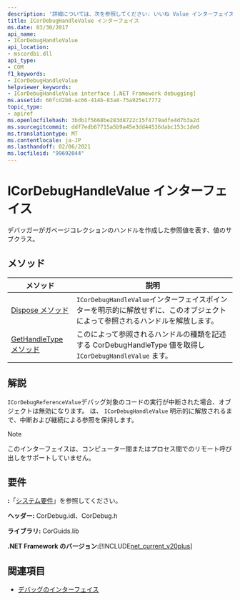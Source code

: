 ```yaml
---
description: '詳細については、次を参照してください: いいね Value インターフェイス'
title: ICorDebugHandleValue インターフェイス
ms.date: 03/30/2017
api_name:
- ICorDebugHandleValue
api_location:
- mscordbi.dll
api_type:
- COM
f1_keywords:
- ICorDebugHandleValue
helpviewer_keywords:
- ICorDebugHandleValue interface [.NET Framework debugging]
ms.assetid: 66fcd2b8-ac66-414b-83a8-75a925e17772
topic_type:
- apiref
ms.openlocfilehash: 3bdb1f5668be283d8722c15f4779adfe4d7b3a2d
ms.sourcegitcommit: ddf7edb67715a5b9a45e3dd44536dabc153c1de0
ms.translationtype: MT
ms.contentlocale: ja-JP
ms.lasthandoff: 02/06/2021
ms.locfileid: "99692044"
---
```

# <a name="icordebughandlevalue-interface"></a>ICorDebugHandleValue インターフェイス

デバッガーがガベージコレクションのハンドルを作成した参照値を表す、値のサブクラス。  
  
## <a name="methods"></a>メソッド  
  
|メソッド|説明|  
|------------|-----------------|  
|[Dispose メソッド](icordebughandlevalue-dispose-method.md)|`ICorDebugHandleValue`インターフェイスポインターを明示的に解放せずに、このオブジェクトによって参照されるハンドルを解放します。|  
|[GetHandleType メソッド](icordebughandlevalue-gethandletype-method.md)|このによって参照されるハンドルの種類を記述する CorDebugHandleType 値を取得し `ICorDebugHandleValue` ます。|  
  
## <a name="remarks"></a>解説  

 `ICorDebugReferenceValue`デバッグ対象のコードの実行が中断された場合、オブジェクトは無効になります。 は、 `ICorDebugHandleValue` 明示的に解放されるまで、中断および継続による参照を保持します。  
  
> [!NOTE]
> このインターフェイスは、コンピューター間またはプロセス間でのリモート呼び出しをサポートしていません。  
  
## <a name="requirements"></a>要件  

 **:**「[システム要件](../../get-started/system-requirements.md)」を参照してください。  
  
 **ヘッダー:** CorDebug.idl、CorDebug.h  
  
 **ライブラリ:** CorGuids.lib  
  
 **.NET Framework のバージョン:**[!INCLUDE[net_current_v20plus](../../../../includes/net-current-v20plus-md.md)]  
  
## <a name="see-also"></a>関連項目

- [デバッグのインターフェイス](debugging-interfaces.md)
